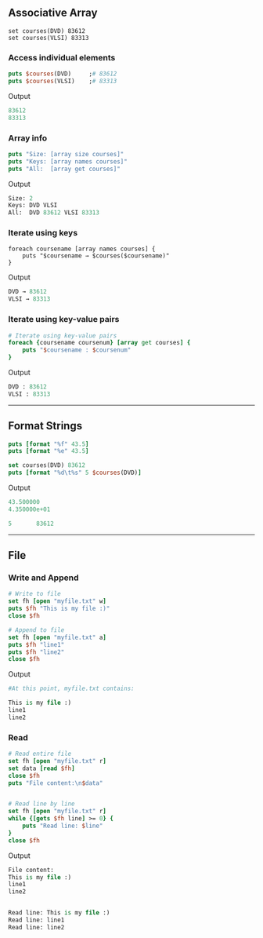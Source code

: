 ## Associative Array
```tch
set courses(DVD) 83612
set courses(VLSI) 83313
```

### Access individual elements
```tcl
puts $courses(DVD)     ;# 83612
puts $courses(VLSI)    ;# 83313
```
Output
```tcl
83612
83313
```

### Array info
```tcl
puts "Size: [array size courses]"
puts "Keys: [array names courses]"
puts "All:  [array get courses]"
```
Output 
```tcl
Size: 2
Keys: DVD VLSI
All:  DVD 83612 VLSI 83313
```

### Iterate using keys
```tch
foreach coursename [array names courses] {
    puts "$coursename → $courses($coursename)"
}
```
Output 
```tcl
DVD → 83612
VLSI → 83313
```

### Iterate using key-value pairs
```tcl
# Iterate using key-value pairs
foreach {coursename coursenum} [array get courses] {
    puts "$coursename : $coursenum"
}
```
Output
```tcl
DVD : 83612
VLSI : 83313
```

---
## Format Strings
```tcl
puts [format "%f" 43.5]
puts [format "%e" 43.5]

set courses(DVD) 83612
puts [format "%d\t%s" 5 $courses(DVD)]
```
Output 
```tcl
43.500000
4.350000e+01

5       83612
```

---
## File

### Write and Append

``` tcl
# Write to file
set fh [open "myfile.txt" w]
puts $fh "This is my file :)"
close $fh

# Append to file
set fh [open "myfile.txt" a]
puts $fh "line1"
puts $fh "line2"
close $fh
```
Output 
```tcl
#At this point, myfile.txt contains:

This is my file :)
line1
line2
```
### Read
```tcl
# Read entire file
set fh [open "myfile.txt" r]
set data [read $fh]
close $fh
puts "File content:\n$data"


# Read line by line
set fh [open "myfile.txt" r]
while {[gets $fh line] >= 0} {
    puts "Read line: $line"
}
close $fh

```
Output
```tcl
File content:
This is my file :)
line1
line2


Read line: This is my file :)
Read line: line1
Read line: line2
```
